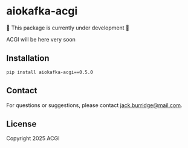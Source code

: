 # aiokafka-acgi

:construction: This package is currently under development :construction:

ACGI will be here very soon

## Installation

```
pip install aiokafka-acgi==0.5.0
```

## Contact
For questions or suggestions, please contact [jack.burridge@mail.com](mailto:jack.burridge@mail.com).

## License
Copyright 2025 ACGI
